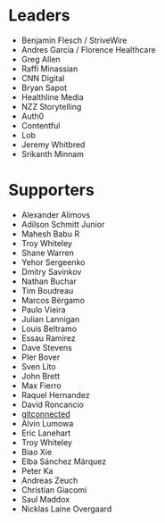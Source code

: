 # Leaders

- Benjamin Flesch / StriveWire
- Andres Garcia / Florence Healthcare
- Greg Allen
- Raffi Minassian
- CNN Digital
- Bryan Sapot
- Healthline Media
- NZZ Storytelling
- Auth0
- Contentful
- Lob
- Jeremy Whitbred
- Srikanth Minnam


# Supporters

- Alexander Alimovs
- Adilson Schmitt Junior
- Mahesh Babu R
- Troy Whiteley
- Shane Warren
- Yehor Sergeenko
- Dmitry Savinkov
- Nathan Buchar
- Tim Boudreau
- Marcos Bérgamo
- Paulo Vieira
- Julian Lannigan
- Louis Beltramo
- Essau Ramirez
- Dave Stevens
- PIer Bover
- Sven Lito
- John Brett
- Max Fierro
- Raquel Hernandez
- David Roncancio
- [gitconnected](https://gitconnected.com)
- Alvin Lumowa
- Eric Lanehart
- Troy Whiteley
- Biao Xie
- Elba Sánchez Márquez
- Peter Ka
- Andreas Zeuch
- Christian Giacomi
- Saul Maddox
- Nicklas Laine Overgaard

